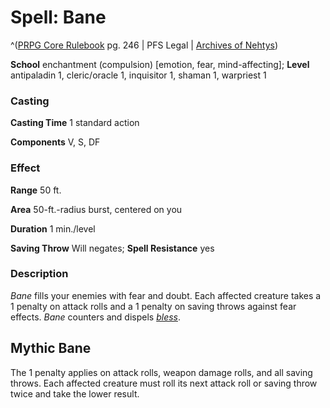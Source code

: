 # Spell: Bane

^([PRPG Core Rulebook][ss-bane] pg. 246 | PFS Legal | [Archives of Nehtys][sn-bane])

**School** enchantment (compulsion) [emotion, fear, mind-affecting]; **Level** antipaladin 1, cleric/oracle 1, inquisitor 1, shaman 1, warpriest 1

### Casting

**Casting Time** 1 standard action  

**Components** V, S, DF

### Effect

**Range** 50 ft.  

**Area** 50-ft.-radius burst, centered on you  

**Duration** 1 min./level  

**Saving Throw** Will negates; **Spell Resistance** yes

### Description

_Bane_ fills your enemies with fear and doubt. Each affected creature takes a 1 penalty on attack rolls and a 1 penalty on saving throws against fear effects. _Bane_ counters and dispels _[bless]_.

## Mythic Bane

The 1 penalty applies on attack rolls, weapon damage rolls, and all saving throws. Each affected creature must roll its next attack roll or saving throw twice and take the lower result.

[ss-bane]: http://paizo.com/pathfinderRPG/v57
[sn-bane]: http://www.archivesofnethys.com/SpellDisplay.aspx?ItemName=Bane
[bless]: http://www.archivesofnethys.com/SpellDisplay.aspx?ItemName=bless